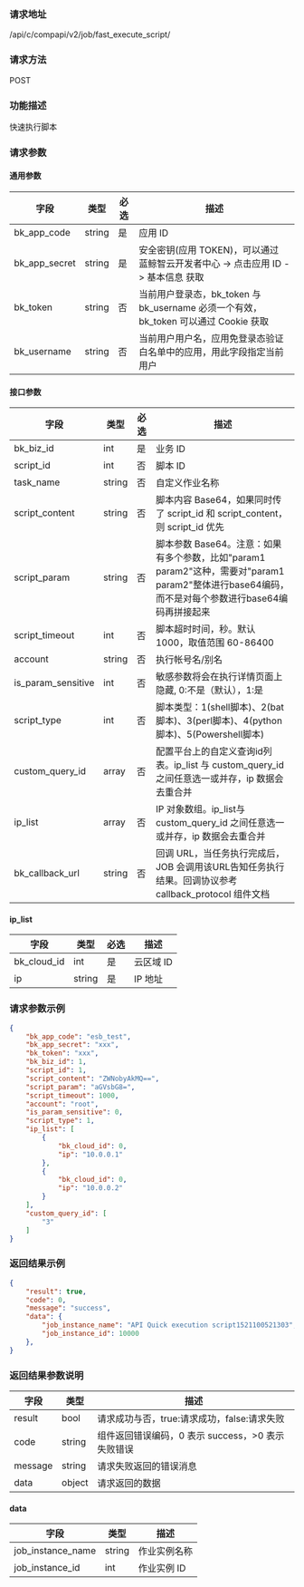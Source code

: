 ### 请求地址

/api/c/compapi/v2/job/fast_execute_script/

### 请求方法

POST

### 功能描述

快速执行脚本

### 请求参数

#### 通用参数

| 字段 | 类型 | 必选 | 描述 |
|-----------|------------|--------|------------|
| bk_app_code | string | 是 | 应用 ID |
| bk_app_secret| string | 是 | 安全密钥(应用 TOKEN)，可以通过 蓝鲸智云开发者中心 -&gt; 点击应用 ID -&gt; 基本信息 获取 |
| bk_token | string | 否 | 当前用户登录态，bk_token 与 bk_username 必须一个有效，bk_token 可以通过 Cookie 获取 |
| bk_username | string | 否 | 当前用户用户名，应用免登录态验证白名单中的应用，用此字段指定当前用户 |

#### 接口参数

| 字段 | 类型 | 必选 | 描述 |
|---------------|------------|--------|------------|
| bk_biz_id | int | 是 | 业务 ID |
| script_id | int | 否 | 脚本 ID |
| task_name | string | 否 | 自定义作业名称 |
| script_content | string | 否 | 脚本内容 Base64，如果同时传了 script_id 和 script_content，则 script_id 优先 |
| script_param | string | 否 | 脚本参数 Base64。注意：如果有多个参数，比如&#34;param1 param2&#34;这种，需要对&#34;param1 param2&#34;整体进行base64编码，而不是对每个参数进行base64编码再拼接起来 |
| script_timeout | int | 否 | 脚本超时时间，秒。默认 1000，取值范围 60-86400 |
| account | string | 否 | 执行帐号名/别名 |
| is_param_sensitive | int | 否 | 敏感参数将会在执行详情页面上隐藏, 0:不是（默认），1:是 |
| script_type | int | 否 | 脚本类型：1(shell脚本)、2(bat脚本)、3(perl脚本)、4(python脚本)、5(Powershell脚本) |
| custom_query_id| array | 否 | 配置平台上的自定义查询id列表。ip_list 与 custom_query_id 之间任意选一或并存，ip 数据会去重合并 |
| ip_list | array | 否 | IP 对象数组。ip_list与custom_query_id 之间任意选一或并存，ip 数据会去重合并 |
| bk_callback_url | string | 否 | 回调 URL，当任务执行完成后，JOB 会调用该URL告知任务执行结果。回调协议参考 callback_protocol 组件文档 |

#### ip_list

| 字段 | 类型 | 必选 | 描述 |
|-----------|------------|--------|------------|
| bk_cloud_id | int | 是 | 云区域 ID |
| ip | string | 是 | IP 地址 |

### 请求参数示例

```json
{
    "bk_app_code": "esb_test",
    "bk_app_secret": "xxx",
    "bk_token": "xxx",
    "bk_biz_id": 1,
    "script_id": 1,
    "script_content": "ZWNobyAkMQ==",
    "script_param": "aGVsbG8=",
    "script_timeout": 1000,
    "account": "root",
    "is_param_sensitive": 0,
    "script_type": 1,
    "ip_list": [
        {
            "bk_cloud_id": 0,
            "ip": "10.0.0.1"
        },
        {
            "bk_cloud_id": 0,
            "ip": "10.0.0.2"
        }
    ],
    "custom_query_id": [
        "3"
    ]
}
```

### 返回结果示例

```json
{
    "result": true,
    "code": 0,
    "message": "success",
    "data": {
        "job_instance_name": "API Quick execution script1521100521303",
        "job_instance_id": 10000
    },
}
```

### 返回结果参数说明

| 字段 | 类型 | 描述 |
|-----------|-----------|-----------|
| result | bool | 请求成功与否，true:请求成功，false:请求失败 |
| code | string | 组件返回错误编码，0 表示 success，>0 表示失败错误 |
| message | string | 请求失败返回的错误消息 |
| data | object | 请求返回的数据 |

#### data

| 字段 | 类型 | 描述 |
|-----------|-----------|-----------|
| job_instance_name | string | 作业实例名称 |
| job_instance_id | int | 作业实例 ID |
